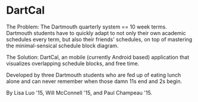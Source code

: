 DartCal
=======

The Problem: The Dartmouth quarterly system == 10 week terms. Dartmouth students have to quickly adapt to not only their own academic schedules every term, but also their friends' schedules, on top of mastering the minimal-sensical schedule block diagram. 

The Solution: DartCal, an mobile (currently Android based) application that visualizes overlapping schedule blocks, and free time. 


Developed by three Dartmouth students who are fed up of eating lunch alone and can never remember when those damn 11s end and 2s begin.

By Lisa Luo '15, Will McConnell '15, and Paul Champeau '15.
